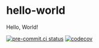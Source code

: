 # hello-world
Hello, World!

[![pre-commit.ci status](https://results.pre-commit.ci/badge/github/halimenalbat/hello-world/main.svg)](https://results.pre-commit.ci/latest/github/halimenalbat/hello-world/main)
[![codecov](https://codecov.io/gh/halimenalbat/hello-world/branch/main/graph/badge.svg?token=Y0HL5GEOJJ)](https://codecov.io/gh/halimenalbat/hello-world)
